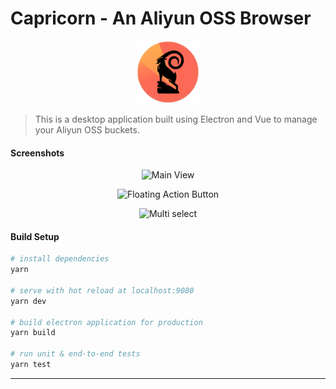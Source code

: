 # Capricorn - An Aliyun OSS Browser

<p align="center">
    <img src="/build/icons/256x256.png?raw=true" alt="Capricorn logo" width="100px" />
</p>

> This is a desktop application built using Electron and Vue to manage your Aliyun OSS buckets. 

#### Screenshots

<p align="center">
    <img src="/build/icons/main-view.png?raw=true" alt="Main View" />
</p>

<p align="center">
    <img src="/build/icons/fab.png?raw=true" alt="Floating Action Button" />
</p>

<p align="center">
    <img src="/build/icons/multiselect.png?raw=true" alt="Multi select" />
</p>

#### Build Setup

``` bash
# install dependencies
yarn

# serve with hot reload at localhost:9080
yarn dev

# build electron application for production
yarn build

# run unit & end-to-end tests
yarn test
```

---
